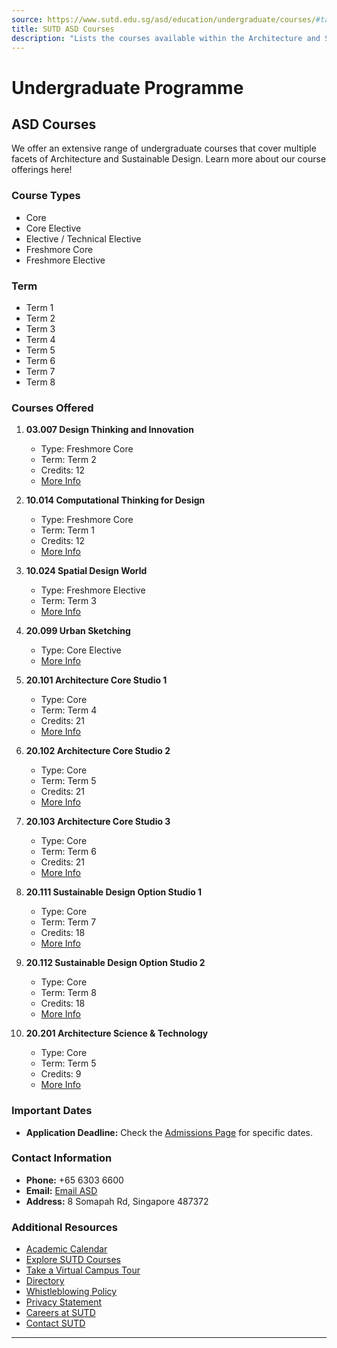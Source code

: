 ```yaml
---
source: https://www.sutd.edu.sg/asd/education/undergraduate/courses/#tabs
title: SUTD ASD Courses
description: "Lists the courses available within the Architecture and Sustainable Design (ASD) pillar."
---
```


# Undergraduate Programme

## ASD Courses

We offer an extensive range of undergraduate courses that cover multiple facets of Architecture and Sustainable Design. Learn more about our course offerings here!

### Course Types
- Core
- Core Elective
- Elective / Technical Elective
- Freshmore Core
- Freshmore Elective

### Term
- Term 1
- Term 2
- Term 3
- Term 4
- Term 5
- Term 6
- Term 7
- Term 8

### Courses Offered
1. **03.007 Design Thinking and Innovation**  
   - Type: Freshmore Core  
   - Term: Term 2  
   - Credits: 12
   - [More Info](https://www.sutd.edu.sg/asd/course/03-007-design-thinking-and-innovation/)

2. **10.014 Computational Thinking for Design**  
   - Type: Freshmore Core  
   - Term: Term 1  
   - Credits: 12
   - [More Info](https://www.sutd.edu.sg/asd/course/10-014-computational-thinking-for-design/)

3. **10.024 Spatial Design World**  
   - Type: Freshmore Elective  
   - Term: Term 3  
   - [More Info](https://www.sutd.edu.sg/asd/course/10-024-spatial-design-world/)

4. **20.099 Urban Sketching**  
   - Type: Core Elective  
   - [More Info](https://www.sutd.edu.sg/asd/course/20-099-urban-sketching/)

5. **20.101 Architecture Core Studio 1**  
   - Type: Core  
   - Term: Term 4  
   - Credits: 21  
   - [More Info](https://www.sutd.edu.sg/asd/course/20-101-architecture-core-studio-1/)

6. **20.102 Architecture Core Studio 2**  
   - Type: Core  
   - Term: Term 5  
   - Credits: 21  
   - [More Info](https://www.sutd.edu.sg/asd/course/20-102-architecture-core-studio-2/)

7. **20.103 Architecture Core Studio 3**  
   - Type: Core  
   - Term: Term 6  
   - Credits: 21  
   - [More Info](https://www.sutd.edu.sg/asd/course/20-103-architecture-core-studio-3/)

8. **20.111 Sustainable Design Option Studio 1**  
   - Type: Core  
   - Term: Term 7  
   - Credits: 18  
   - [More Info](https://www.sutd.edu.sg/asd/course/20-111-sustainable-design-option-studio-1/)

9. **20.112 Sustainable Design Option Studio 2**  
   - Type: Core  
   - Term: Term 8  
   - Credits: 18  
   - [More Info](https://www.sutd.edu.sg/asd/course/20-112-sustainable-design-option-studio-2/)

10. **20.201 Architecture Science & Technology**  
    - Type: Core  
    - Term: Term 5  
    - Credits: 9  
    - [More Info](https://www.sutd.edu.sg/asd/course/20-201-architecture-science-technology/)

### Important Dates
- **Application Deadline:** Check the [Admissions Page](https://www.sutd.edu.sg/asd/admissions/) for specific dates.

### Contact Information
- **Phone:** +65 6303 6600  
- **Email:** [Email ASD](mailto:asd@sutd.edu.sg)  
- **Address:** 8 Somapah Rd, Singapore 487372  

### Additional Resources
- [Academic Calendar](https://www.sutd.edu.sg/asd/education/undergraduate/academic-calendar/overview/ay2024-onwards/)  
- [Explore SUTD Courses](https://www.sutd.edu.sg/asd/education/undergraduate/courses/)  
- [Take a Virtual Campus Tour](https://virtualtour.sutd.edu.sg/)  
- [Directory](https://www.sutd.edu.sg/asd/contact-us/)  
- [Whistleblowing Policy](https://www.sutd.edu.sg/whistleblowing-policy/)  
- [Privacy Statement](https://www.sutd.edu.sg/privacy-statement/)  
- [Careers at SUTD](https://careers.sutd.edu.sg/)  
- [Contact SUTD](https://www.sutd.edu.sg/contact-us/contact-sutd/)  

---